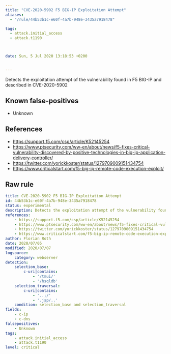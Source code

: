 ```yaml
---
title: "CVE-2020-5902 F5 BIG-IP Exploitation Attempt"
aliases:
  - "/rule/44b53b1c-e60f-4a7b-948e-3435a7918478"

tags:
  - attack.initial_access
  - attack.t1190



date: Sun, 5 Jul 2020 13:18:53 +0200


---
```


Detects the exploitation attempt of the vulnerability found in F5 BIG-IP and described in CVE-2020-5902

<!--more-->


## Known false-positives

* Unknown



## References

* https://support.f5.com/csp/article/K52145254
* https://www.ptsecurity.com/ww-en/about/news/f5-fixes-critical-vulnerability-discovered-by-positive-technologies-in-big-ip-application-delivery-controller/
* https://twitter.com/yorickkoster/status/1279709009151434754
* https://www.criticalstart.com/f5-big-ip-remote-code-execution-exploit/


## Raw rule
```yaml
title: CVE-2020-5902 F5 BIG-IP Exploitation Attempt
id: 44b53b1c-e60f-4a7b-948e-3435a7918478
status: experimental
description: Detects the exploitation attempt of the vulnerability found in F5 BIG-IP and described in CVE-2020-5902
references:
    - https://support.f5.com/csp/article/K52145254
    - https://www.ptsecurity.com/ww-en/about/news/f5-fixes-critical-vulnerability-discovered-by-positive-technologies-in-big-ip-application-delivery-controller/
    - https://twitter.com/yorickkoster/status/1279709009151434754
    - https://www.criticalstart.com/f5-big-ip-remote-code-execution-exploit/
author: Florian Roth
date: 2020/07/05
modified: 2020/07/07
logsource:
    category: webserver
detection:
    selection_base:
        c-uri|contains: 
            - '/tmui/'
            - '/hsqldb'
    selection_traversal:
        c-uri|contains:
            - '..;/'
            - '.jsp/..'
    condition: selection_base and selection_traversal
fields:
    - c-ip
    - c-dns
falsepositives:
    - Unknown
tags:
    - attack.initial_access
    - attack.t1190
level: critical


```
